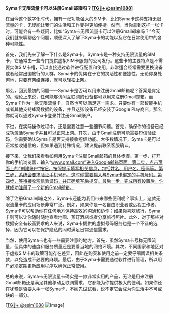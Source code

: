 **Syma卡无限流量卡可以注册Gmail邮箱吗？[[TG💪+ @esim1088](https://t.me/s/esim1088)]**

在当今这个数字化时代，拥有一张功能强大的SIM卡，比如Syma卡这种支持无限流量的卡，无疑能让我们的生活和工作变得更加便捷。然而，当你拿到这样一张卡时，可能会有一些疑问，比如“Syma卡无限流量卡可以注册Gmail邮箱吗？”今天我们就来聊聊这个问题，顺便深入了解下Syma卡的功能以及它在日常使用中的各种可能性。

首先，我们先来了解一下什么是Syma卡。Syma卡是一种支持无限流量的SIM卡，它通常由一些专门提供虚拟SIM卡服务的公司发行。这些卡的主要特点是不需要实体SIM卡槽，可以直接通过软件进行配置和使用，非常适合经常需要更换设备或者经常出国旅行的人群。Syma卡的优势在于它的灵活性和便捷性，无论你身处何地，只要有网络连接，就可以轻松上网。

那么，回到最初的问题——Syma卡是否可以用来注册Gmail邮箱呢？答案是肯定的。理论上来说，任何能够访问互联网的设备都可以用来注册Gmail邮箱。而Syma卡作为一款无限流量卡，自然也可以满足这一需求。只要你有一部智能手机或者其他支持蜂窝数据的设备，并且这张设备已经安装了Google Play商店，那么你就可以通过Syma卡登录并注册Gmail账户。

不过，在实际操作过程中，还是需要注意一些细节问题。首先，确保你的设备已经成功激活Syma卡并且可以正常上网。其次，由于Gmail注册可能需要短信验证码，你需要确认Syma卡是否支持接收短信功能。大多数情况下，Syma卡是可以正常接收短信的，但如果遇到特殊情况，建议提前联系客服确认。

接下来，让我们来看看如何用Syma卡注册Gmail邮箱的具体步骤。第一步，打开你的手机浏览器，输入“www.gmail.com”进入Google邮箱页面。第二步，点击页面上的“创建账户”按钮，按照提示填写相关信息，包括姓名、用户名、密码等。第三步，系统会要求验证手机号码，这时你需要输入与Syma卡绑定的手机号码。第四步，等待接收短信验证码，并正确填写后提交。最后一步，完成所有设置后，你就成功注册了一个新的Gmail邮箱。

除了注册Gmail邮箱之外，Syma卡还能为我们带来哪些便利呢？事实上，这款无限流量卡的应用场景非常广泛。例如，如果你是一名自由职业者或远程工作者，Syma卡可以帮助你在任何地方保持高效的沟通和协作；如果你喜欢旅行，Syma卡则可以让你随时随地查看地图、预订酒店或者分享旅行照片。此外，对于那些对数据安全有较高要求的人来说，Syma卡提供的虚拟号码服务也是一个不错的选择，因为它可以在保护隐私的同时满足日常通信需求。

当然，使用Syma卡也有一些需要注意的地方。首先，虽然Syma卡号称无限流量，但具体的速度和服务质量还是要看当地的网络环境。其次，不同国家和地区对于虚拟SIM卡的政策可能存在差异，因此在购买和使用之前一定要仔细阅读相关条款，以免造成不必要的麻烦。最后，由于Syma卡需要通过软件进行管理，所以用户必须定期更新应用程序以确保正常使用。

总的来说，Syma卡无限流量卡确实是一款非常实用的产品，无论是用来注册Gmail邮箱还是满足其他移动互联网需求，它都能为你提供极大的便利。如果你还在犹豫是否要入手一张Syma卡，不妨先试试看，说不定它会成为你生活中不可或缺的一部分。

[[TG💪+ @esim1088](https://t.me/s/esim1088) ![Image](https://i.postimg.cc/4NQfJmqS/Snipaste-2025-05-13-00-14-12.png)]
